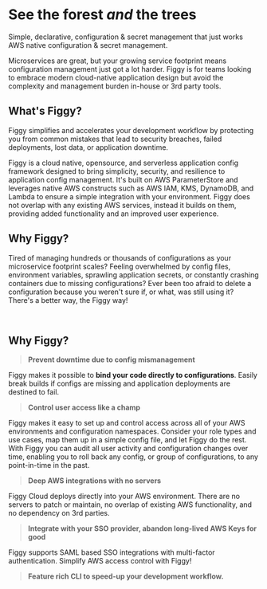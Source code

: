 # See the forest *and* the trees
Simple, declarative, configuration & secret management that just works
AWS native configuration & secret management.


Microservices are great, but your growing service footprint means configuration management just got a lot harder. Figgy is for teams looking to embrace modern cloud-native application design but avoid the complexity and management burden in-house or 3rd party tools. 





## What's Figgy?


Figgy simplifies and accelerates your development workflow by protecting you from common mistakes that lead to security breaches, 
failed deployments, lost data, or application downtime.

Figgy is a cloud native, opensource, and serverless application config framework designed to bring
simplicity, security, and resilience to application config management. It's built on AWS ParameterStore and 
leverages native AWS constructs such as AWS IAM, KMS, DynamoDB, and Lambda to ensure a simple 
integration with your environment. Figgy does not overlap with any existing AWS services, instead it builds on them, 
providing added functionality and an improved user experience.


## **Why Figgy?**

Tired of managing hundreds or thousands of configurations as your microservice footprint scales? Feeling overwhelmed 
by config files, environment variables, sprawling application secrets, or constantly crashing containers due to missing
configurations? Ever been too afraid to delete a configuration because you weren't sure if, or what, was still using it?
There's a better way, the Figgy way! 

<br/>

## Why Figgy?

> **Prevent downtime due to config mismanagement**

Figgy makes it possible to **bind your code directly to configurations**. Easily break builds if configs 
are missing and application deployments are destined to fail.


> **Control user access like a champ**

Figgy makes it easy to set up and control access across all of your AWS environments and configuration namespaces. Consider
your role types and use cases, map them up in a simple config file, and let Figgy do the rest. With Figgy you can audit all user activity and 
configuration changes over time, enabling you to roll back any config, or group of configurations, to any point-in-time in the past.

> **Deep AWS integrations with no servers**

Figgy Cloud deploys directly into your AWS environment. There are no servers to patch or maintain, no overlap
of existing AWS functionality, and no dependency on 3rd parties.

> **Integrate with your SSO provider, abandon long-lived AWS Keys for good**

Figgy supports SAML based SSO integrations with multi-factor authentication. Simplify AWS access control with Figgy!

> **Feature rich CLI to speed-up your development workflow.**

